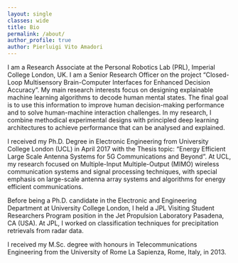 ```yaml
---
layout: single
classes: wide
title: Bio
permalink: /about/
author_profile: true
author: Pierluigi Vito Amadori
---
```


I am a Research Associate at the Personal Robotics Lab (PRL), Imperial College London, UK. I am a Senior Research Officer on the project “Closed-Loop Multisensory Brain-Computer Interfaces for Enhanced Decision Accuracy”. My main research interests focus on designing explainable machine learning algorithms to decode human mental states. The final goal is to use this information to improve human decision-making performance and to solve human-machine interaction challenges. In my research, I combine methodical experimental designs with principled deep learning architectures to achieve performance that can be analysed and explained.

I received my Ph.D. Degree in Electronic Engineering from University College London (UCL) in April 2017 with the Thesis topic: “Energy Efficient Large Scale Antenna Systems for 5G Communications and Beyond”. At UCL, my research focused on Multiple-Input Multiple-Output (MIMO) wireless communication systems and signal processing techniques, with special emphasis on large-scale antenna array systems and algorithms for energy efficient communications.

Before being a Ph.D. candidate in the Electronic and Engineering Department at University College London, I held a JPL Visiting Student Researchers Program position in the Jet Propulsion Laboratory Pasadena, CA (USA). At JPL, I worked on classification techniques for precipitation retrievals from radar data.

I received my M.Sc. degree with honours in Telecommunications Engineering from the University of Rome La Sapienza, Rome, Italy, in 2013.
